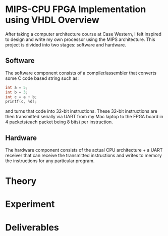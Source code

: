 # MIPS-CPU FPGA Implementation using VHDL Overview
After taking a computer architecture course at Case Western, I felt inspired to design and write my own processor using the MIPS architecture. This project is divided into two stages: software and hardware. 

## Software
The software component consists of a compiler/assembler that converts some C code based string such as:
```c
int a = 5; 
int b = 3; 
int c = a + b; 
printf(c, %d); 
```

and turns that code into 32-bit instructions. These 32-bit instructions are then transmitted serially via UART from my Mac laptop to the FPGA board in 4 packets(each packet being 8 bits) per instruction. 

## Hardware
The hardware component consists of the actual CPU architecture + a UART receiver that can receive the transmitted instructions and writes to memory the instructions for any particular program. 

# Theory

# Experiment

# Deliverables
